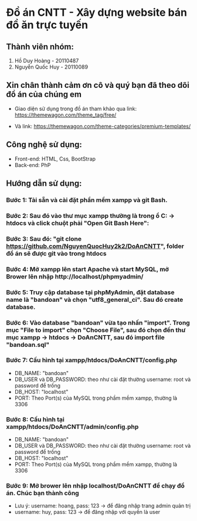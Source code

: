 # Đồ án CNTT - Xây dựng website bán đồ ăn trực tuyến

## Thành viên nhóm:
1. Hồ Duy Hoàng - 20110487
2. Nguyễn Quốc Huy - 20110089

## Xin chân thành cảm ơn cô và quý bạn đã theo dõi đồ án của chúng em

- Giao diện sử dụng trong đồ án tham khảo qua link: https://themewagon.com/theme_tag/free/

- Và link: https://themewagon.com/theme-categories/premium-templates/

## Công nghệ sử dụng:
- Front-end: HTML, Css, BootStrap
- Back-end: PhP

## Hướng dẫn sử dụng:

### Bước 1: Tải sẵn và cài đặt phần mềm xampp và git Bash.

### Bước 2: Sau đó vào thư mục xampp thường là trong ổ C: -> htdocs và click chuột phải "Open Git Bash Here":

### Bước 3: Sau đó: "git clone https://github.com/NguyenQuocHuy2k2/DoAnCNTT", folder đồ án sẽ được git vào trong htdocs

### Bước 4: Mở xampp lên start Apache và start MySQL, mở Brower lên nhập http://localhost/phpmyadmin/

### Bước 5: Truy cập database tại phpMyAdmin, đặt database name là "bandoan" và chọn "utf8_general_ci". Sau đó create database.

### Bước 6: Vào database "bandoan" vừa tạo nhấn "import". Trong mục "File to import" chọn "Choose File", sau đó chọn đến thư mục xampp -> htdocs -> DoAnCNTT, sau đó import file "bandoan.sql"

### Bước 7: Cấu hình tại xampp/htdocs/DoAnCNTT/config.php
- DB_NAME: "bandoan"
- DB_USER và DB_PASSWORD: theo như cài đặt thường username: root và password để trống
- DB_HOST: "localhost"
- PORT: Theo Port(s) của MySQL trong phầm mềm xampp, thường là 3306

### Bước 8: Cấu hình tại xampp/htdocs/DoAnCNTT/admin/config.php
- DB_NAME: "bandoan"
- DB_USER và DB_PASSWORD: theo như cài đặt thường username: root và password để trống
- DB_HOST: "localhost"
- PORT: Theo Port(s) của MySQL trong phầm mềm xampp, thường là 3306

### Bước 9: Mở brower lên nhập localhost/DoAnCNTT để chạy đồ án. Chúc bạn thành công
- Lưu ý: username: hoang, pass: 123 -> để đăng nhập trang admin quản trị
- username: huy, pass: 123 -> để đăng nhập với quyền là user


